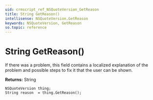 ```yaml
---
uid: crmscript_ref_NSQuoteVersion_GetReason
title: String GetReason()
intellisense: NSQuoteVersion.GetReason
keywords: NSQuoteVersion, GetReason
so.topic: reference
---
```


# String GetReason()

If there was a problem, this field contains a localized explanation of the problem and possible steps to fix it that the user can be shown.

**Returns:** String

```crmscript
NSQuoteVersion thing;
String reason  = thing.GetReason();
```

